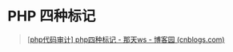 # PHP 四种标记

> [[php代码审计\] php四种标记 - 那天ws - 博客园 (cnblogs.com)](https://www.cnblogs.com/natian-ws/p/7243385.html)

